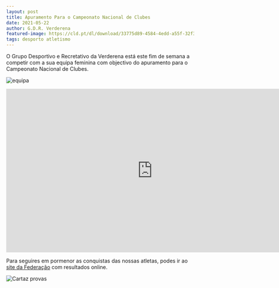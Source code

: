 ```yaml
---
layout: post
title: Apuramento Para o Campeonato Nacional de Clubes
date: 2021-05-22
author: G.D.R. Verderena
featured-image: https://cld.pt/dl/download/33775d89-4584-4edd-a55f-32f3c8400673/Apuramento_Campeonato_Nacional.jpeg
tags: desporto atletismo 
---
```


O Grupo Desportivo e Recretativo da Verderena está este fim de semana a competir com a sua equipa feminina com objectivo do apuramento para o Campeonato Nacional de Clubes.

![equipa](https://cld.pt/dl/download/33775d89-4584-4edd-a55f-32f3c8400673/Apuramento_Campeonato_Nacional.jpeg)

<iframe width="783" height="440" src="https://www.youtube.com/embed/mtupQwcHtTc" title="YouTube video player" frameborder="0" allow="accelerometer; autoplay; clipboard-write; encrypted-media; gyroscope; picture-in-picture" allowfullscreen></iframe>

<br>

Para seguires em pormenor as conquistas das nossas atletas, podes ir ao <a  href="https://fpacompeticoes.pt/405/competicao"> site da Federação</a> com resultados online.


![Cartaz provas](https://www.fpatletismo.pt/sites/default/files/Cartaz%20CN%20Clubes%20Apuramento%20Vários%202021.jpg)
